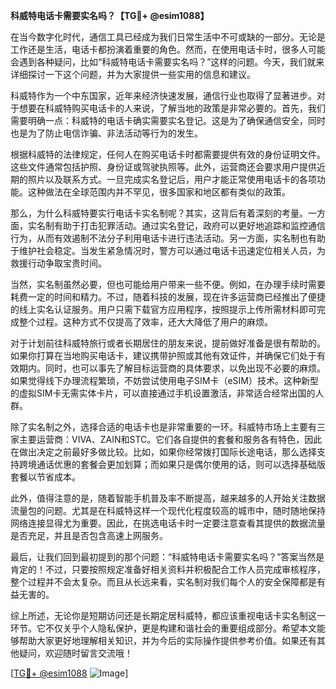 **科威特电话卡需要实名吗？【TG💪+ @esim1088】**

在当今数字化时代，通信工具已经成为我们日常生活中不可或缺的一部分。无论是工作还是生活，电话卡都扮演着重要的角色。然而，在使用电话卡时，很多人可能会遇到各种疑问，比如“科威特电话卡需要实名吗？”这样的问题。今天，我们就来详细探讨一下这个问题，并为大家提供一些实用的信息和建议。

科威特作为一个中东国家，近年来经济快速发展，通信行业也取得了显著进步。对于想要在科威特购买电话卡的人来说，了解当地的政策是非常必要的。首先，我们需要明确一点：科威特的电话卡确实需要实名登记。这是为了确保通信安全，同时也是为了防止电信诈骗、非法活动等行为的发生。

根据科威特的法律规定，任何人在购买电话卡时都需要提供有效的身份证明文件。这些文件通常包括护照、身份证或驾驶执照等。此外，运营商还会要求用户提供近期的照片以及联系方式。一旦完成实名登记后，用户才能正常使用电话卡的各项功能。这种做法在全球范围内并不罕见，很多国家和地区都有类似的政策。

那么，为什么科威特要实行电话卡实名制呢？其实，这背后有着深刻的考量。一方面，实名制有助于打击犯罪活动。通过实名登记，政府可以更好地追踪和监控通信行为，从而有效遏制不法分子利用电话卡进行违法活动。另一方面，实名制也有助于维护社会稳定。当发生紧急情况时，警方可以通过电话卡迅速定位相关人员，为救援行动争取宝贵时间。

当然，实名制虽然必要，但也可能给用户带来一些不便。例如，在办理手续时需要耗费一定的时间和精力。不过，随着科技的发展，现在许多运营商已经推出了便捷的线上实名认证服务。用户只需下载官方应用程序，按照提示上传所需材料即可完成整个过程。这种方式不仅提高了效率，还大大降低了用户的麻烦。

对于计划前往科威特旅行或者长期居住的朋友来说，提前做好准备是很有帮助的。如果你打算在当地购买电话卡，建议携带护照或其他有效证件，并确保它们处于有效期内。同时，也可以事先了解目标运营商的具体要求，以免出现不必要的麻烦。如果觉得线下办理流程繁琐，不妨尝试使用电子SIM卡（eSIM）技术。这种新型的虚拟SIM卡无需实体卡片，可以直接通过手机设置激活，非常适合经常出国的人群。

除了实名制之外，选择合适的电话卡也是非常重要的一环。科威特市场上主要有三家主要运营商：VIVA、ZAIN和STC。它们各自提供的套餐和服务各有特色，因此在做出决定之前最好多做比较。比如，如果你经常拨打国际长途电话，那么选择支持跨境通话优惠的套餐会更加划算；而如果只是偶尔使用的话，则可以选择基础版套餐以节省成本。

此外，值得注意的是，随着智能手机普及率不断提高，越来越多的人开始关注数据流量包的问题。尤其是在科威特这样一个现代化程度较高的城市中，随时随地保持网络连接显得尤为重要。因此，在挑选电话卡时一定要注意查看其提供的数据流量是否充足，并且是否包含高速上网服务。

最后，让我们回到最初提到的那个问题：“科威特电话卡需要实名吗？”答案当然是肯定的！不过，只要按照规定准备好相关资料并积极配合工作人员完成审核程序，整个过程并不会太复杂。而且从长远来看，实名制对我们每个人的安全保障都是有益无害的。

综上所述，无论你是短期访问还是长期定居科威特，都应该重视电话卡实名制这一环节。它不仅关乎个人隐私保护，更是构建和谐社会的重要组成部分。希望本文能够帮助大家更好地理解相关知识，并为今后的实际操作提供参考价值。如果还有其他疑问，欢迎随时留言交流哦！

[[TG💪+ @esim1088](https://t.me/s/esim1088) ![Image](https://i.postimg.cc/4NQfJmqS/Snipaste-2025-05-13-00-14-12.png)]